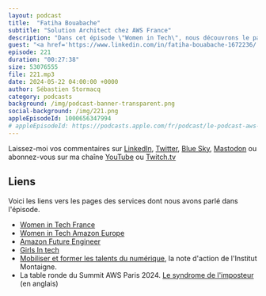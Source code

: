 ```yaml
---
layout: podcast
title:  "Fatiha Bouabache"
subtitle: "Solution Architect chez AWS France"
description: "Dans cet épisode \"Women in Tech\", nous découvrons le parcours inspirant de Fatiha, la première femme architecte de solution chez AWS. Nous revenons sur son parcours inspirant et ses expériences professionnelles. J'ai retenu deux leçons de cette conversation : quand vous voulez quelque chose, concentrez-vous sur vos objectifs et éliminez les distractions extérieures. Et puis évaluez les personnes sur leurs connaissances et de leurs compétences uniquement et non de leur sexe, de leur genre, de leur couleur de peau, de leur origine sociale ou de leur religion."
guest: "<a href='https://www.linkedin.com/in/fatiha-bouabache-1672236/'>Fatiha Bouabache</a>, Senior Solution Architect, AWS France"
episode: 221
duration: "00:27:38" 
size: 53076555
file: 221.mp3
date: 2024-05-22 04:00:00 +0000
author: Sébastien Stormacq
category: podcasts
background: /img/podcast-banner-transparent.png
social-background: /img/221.png
appleEpisodeId: 1000656347994
# appleEpisodeId: https://podcasts.apple.com/fr/podcast/le-podcast-aws-en-français/id1452118442
---
```


Laissez-moi vos commentaires sur [LinkedIn](https://www.linkedin.com/in/sebastienstormacq/), [Twitter](https://twitter.com/sebsto), [Blue Sky](https://bsky.app/profile/sebsto.bsky.social), [Mastodon](https://awscommunity.social/@sebsto) ou abonnez-vous sur ma chaîne [YouTube](https://www.youtube.com/sebsto) ou [Twitch.tv](https://www.twitch.tv/sebAWS)

## Liens

Voici les liens vers les pages des services dont nous avons parlé dans l'épisode.

- [Women in Tech France](https://women-in-tech.org/fr/)
- [Women in Tech Amazon Europe](https://www.aboutamazon.eu/news/tag/women-in-tech)
- [Amazon Future Engineer](https://www.amazonfutureengineer.fr/)
- [Girls In tech](https://girlsintech.org/)
- [Mobiliser et former les talents du numérique](https://www.institutmontaigne.org/publications/mobiliser-et-former-les-talents-du-numerique), la note d'action de l'Institut Montaigne.
- La table ronde du Summit AWS Paris 2024. [Le syndrome de l'imposteur](https://www.youtube.com/watch?v=z6JODZtnOVs) (en anglais)
